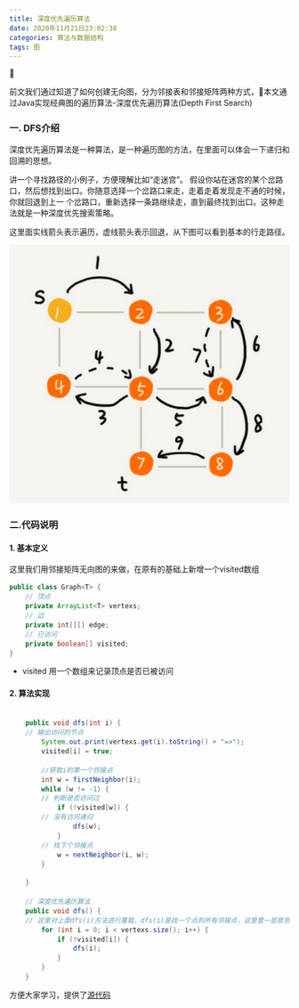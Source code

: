 ```yaml
---
title: 深度优先遍历算法
date: 2020年11月21日23:02:38
categories: 算法与数据结构
tags: 图
---
```



前文我们通过知道了如何创建无向图，分为邻接表和邻接矩阵两种方式，本文通过Java实现经典图的遍历算法-深度优先遍历算法(Depth First Search)

### 一. DFS介绍

深度优先遍历算法是一种算法，是一种遍历图的方法，在里面可以体会一下递归和回溯的思想。

讲一个寻找路径的小例子，方便理解比如“⾛迷宫”。 假设你站在迷宫的某个岔路⼝，然后想找到出⼝。你随意选择⼀个岔路⼝来⾛，⾛着⾛着发现⾛不通的时候，你就回退到上⼀ 个岔路⼝，重新选择⼀条路继续⾛，直到最终找到出⼝。这种⾛法就是⼀种深度优先搜索策略。

这⾥⾯实线箭头表示遍历，虚线箭头表示回退，从下图可以看到基本的行走路径。

![title](https://raw.githubusercontent.com/Demo233/images/main/gitnote/2020/11/21/Snipaste_2020-11-21_23-21-36-1605972145662.png)

### 二.代码说明

#### 1. 基本定义

这里我们用邻接矩阵无向图的来做，在原有的基础上新增一个visited数组

```java
public class Graph<T> {
    // 顶点
    private ArrayList<T> vertexs;
    // 边
    private int[][] edge;
    // 已访问
    private boolean[] visited;
}
```

* visited 用一个数组来记录顶点是否已被访问

#### 2. 算法实现

```java

    public void dfs(int i) {
	// 输出访问的节点
        System.out.print(vertexs.get(i).toString() + "=>");
        visited[i] = true;

        //获取i的第一个邻接点
        int w = firstNeighbor(i);
        while (w != -1) {
	    // 判断是否访问过
            if (!visited[w]) {
		// 没有访问递归
                dfs(w);
            }
	    // 找下个邻接点
            w = nextNeighbor(i, w);
        }

    }

    // 深度优先遍历算法
    public void dfs() {
	// 这里对上面dfs(i)方法进行重载，dfs(i)是找一个点的所有邻接点，这里套一层意思就是找所有点的邻接点
        for (int i = 0; i < vertexs.size(); i++) {
            if (!visited[i]) {
                dfs(i);
            }
        }
    }
```

方便大家学习，提供了[源代码](https://github.com/Demo233/algorithm/blob/master/src/main/java/com/paic/graph/Graph.java)

